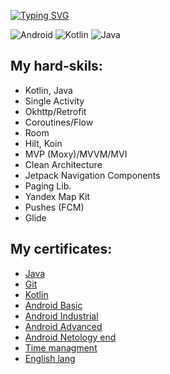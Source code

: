 [![Typing SVG](https://readme-typing-svg.demolab.com?font=Fira+Code&size=30&pause=1000&color=00F70E&background=00BEFF00&vCenter=true&repeat=true&width=700&lines=Nikita+Zarubin+-+Android+Developer)](https://git.io/typing-svg)

![Android](https://img.shields.io/badge/Android-3DDC84?style=for-the-badge&logo=android&logoColor=white) ![Kotlin](https://img.shields.io/badge/kotlin-%237F52FF.svg?style=for-the-badge&logo=kotlin&logoColor=white) ![Java](https://img.shields.io/badge/java-%23ED8B00.svg?style=for-the-badge&logo=java&logoColor=white)


## My hard-skils:
- Kotlin, Java
- Single Activity
- Okhttp/Retrofit
- Coroutines/Flow
- Room
- Hilt, Koin
- MVP (Moxy)/MVVM/MVI 
- Clean Architecture
- Jetpack Navigation Components
- Paging Lib.
- Yandex Map Kit
- Pushes (FCM)
- Glide

## My certificates:
- [Java](https://github.com/NikitaZar/NikitaZar/blob/main/certificates/certificate_Java.pdf "Java")
- [Git](https://github.com/NikitaZar/NikitaZar/blob/main/certificates/certificate_Git.pdf "Git")
- [Kotlin](https://github.com/NikitaZar/NikitaZar/blob/main/certificates/certificate_Kotlin.pdf "Kotlin")
- [Android Basic](https://github.com/NikitaZar/NikitaZar/blob/main/certificates/certificate_AndroidBasic.pdf "Android Basic")
- [Android Industrial](https://github.com/NikitaZar/NikitaZar/blob/main/certificates/certificate_AndIn.pdf "Android Industrial")
- [Android Advanced](https://github.com/NikitaZar/NikitaZar/blob/main/certificates/certificate_AndAd.pdf "Android Advanced")
- [Android Netology end](https://github.com/NikitaZar/NikitaZar/blob/main/certificates/Netology_Android.pdf "Android final")
- [Time managment](https://github.com/NikitaZar/NikitaZar/blob/main/certificates/NetologyTimeManagment.pdf "Time management")
- [English lang](https://github.com/NikitaZar/NikitaZar/blob/main/certificates/PreInt.jpeg "English lang")
